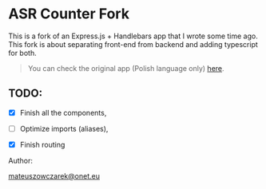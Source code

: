# ASR Counter Fork

This is a fork of an Express.js + Handlebars app that I wrote some time ago. This fork is about separating front-end from backend and adding typescript for both.

> You can check the original app (Polish language only) [here](https://github.com/readwindowsoda/asr-public-git).

## TODO:

- [x] Finish all the components,
- [ ] Optimize imports (aliases),
- [x] Finish routing


Author: 

<mateuszowczarek@onet.eu>

